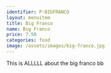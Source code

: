 ```yaml
---
identifier: P-BIGFRANCO
layout: menuitem
title: Big Franco
name: Big Franco
price: 7.50
categories: food
image: /assets/images/big-franco.jpg
---
```


This is ALLLLL about the big franco bb